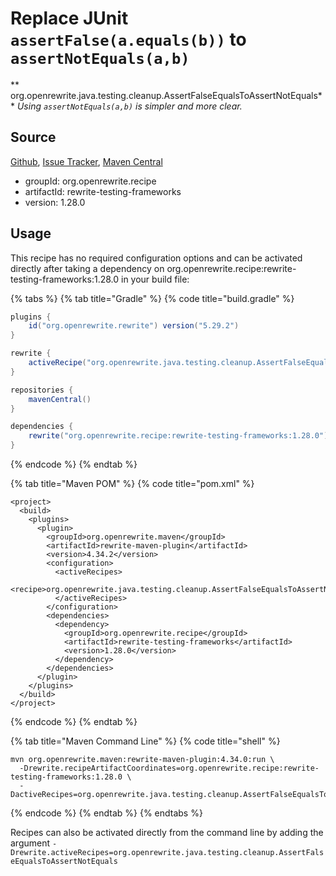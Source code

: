# Replace JUnit `assertFalse(a.equals(b))` to `assertNotEquals(a,b)`

** org.openrewrite.java.testing.cleanup.AssertFalseEqualsToAssertNotEquals**
_Using `assertNotEquals(a,b)` is simpler and more clear._

## Source

[Github](https://github.com/openrewrite/rewrite-testing-frameworks), [Issue Tracker](https://github.com/openrewrite/rewrite-testing-frameworks/issues), [Maven Central](https://search.maven.org/artifact/org.openrewrite.recipe/rewrite-testing-frameworks/1.28.0/jar)

* groupId: org.openrewrite.recipe
* artifactId: rewrite-testing-frameworks
* version: 1.28.0


## Usage

This recipe has no required configuration options and can be activated directly after taking a dependency on org.openrewrite.recipe:rewrite-testing-frameworks:1.28.0 in your build file:

{% tabs %}
{% tab title="Gradle" %}
{% code title="build.gradle" %}
```groovy
plugins {
    id("org.openrewrite.rewrite") version("5.29.2")
}

rewrite {
    activeRecipe("org.openrewrite.java.testing.cleanup.AssertFalseEqualsToAssertNotEquals")
}

repositories {
    mavenCentral()
}

dependencies {
    rewrite("org.openrewrite.recipe:rewrite-testing-frameworks:1.28.0")
}
```
{% endcode %}
{% endtab %}

{% tab title="Maven POM" %}
{% code title="pom.xml" %}
```markup
<project>
  <build>
    <plugins>
      <plugin>
        <groupId>org.openrewrite.maven</groupId>
        <artifactId>rewrite-maven-plugin</artifactId>
        <version>4.34.2</version>
        <configuration>
          <activeRecipes>
            <recipe>org.openrewrite.java.testing.cleanup.AssertFalseEqualsToAssertNotEquals</recipe>
          </activeRecipes>
        </configuration>
        <dependencies>
          <dependency>
            <groupId>org.openrewrite.recipe</groupId>
            <artifactId>rewrite-testing-frameworks</artifactId>
            <version>1.28.0</version>
          </dependency>
        </dependencies>
      </plugin>
    </plugins>
  </build>
</project>
```
{% endcode %}
{% endtab %}

{% tab title="Maven Command Line" %}
{% code title="shell" %}
```shell
mvn org.openrewrite.maven:rewrite-maven-plugin:4.34.0:run \
  -Drewrite.recipeArtifactCoordinates=org.openrewrite.recipe:rewrite-testing-frameworks:1.28.0 \
  -DactiveRecipes=org.openrewrite.java.testing.cleanup.AssertFalseEqualsToAssertNotEquals
```
{% endcode %}
{% endtab %}
{% endtabs %}

Recipes can also be activated directly from the command line by adding the argument `-Drewrite.activeRecipes=org.openrewrite.java.testing.cleanup.AssertFalseEqualsToAssertNotEquals`
